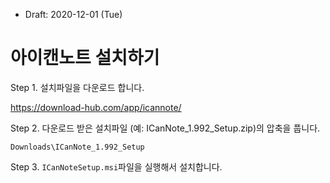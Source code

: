 * Draft: 2020-12-01 (Tue)

# 아이캔노트 설치하기



Step 1. 설치파일을 다운로드 합니다.

https://download-hub.com/app/icannote/

Step 2. 다운로드 받은 설치파일 (예: ICanNote_1.992_Setup.zip)의 압축을 풉니다.

```text
Downloads\ICanNote_1.992_Setup
```

Step 3. `ICanNoteSetup.msi`파일을 실행해서 설치합니다.